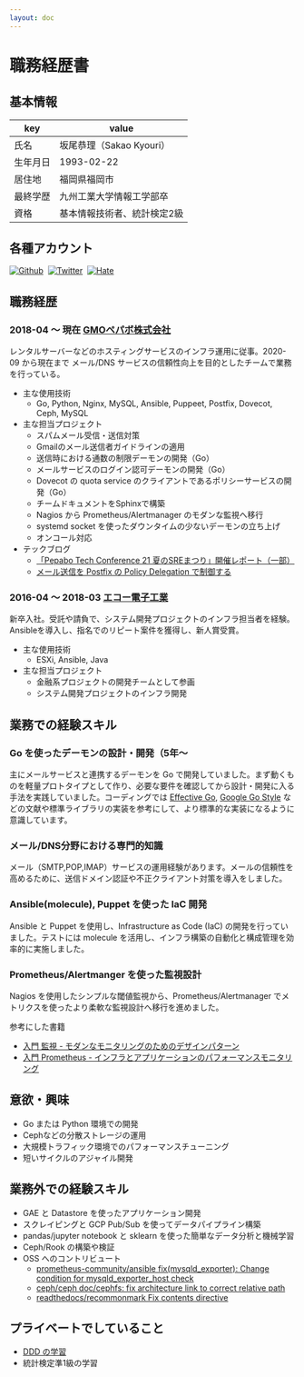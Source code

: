 ```yaml
---
layout: doc
---
```


# 職務経歴書

## 基本情報

|key|value|
|---|---|
|氏名|坂尾恭理（Sakao Kyouri）|
|生年月日|1993-02-22|
|居住地|福岡県福岡市|
|最終学歴|九州工業大学情報工学部卒|
|資格| 基本情報技術者、統計検定2級|


## 各種アカウント

<p style="display: flex; gap: 8px; flex-wrap: wrap;">
  <a href="https://github.com/molpako" target="_blank"><img alt="Github" src="https://img.shields.io/badge/molpako-%2312100E.svg?&style=flat-square&logo=Github&logoColor=white" /></a>
  <a href="https://x.com/molpako" target="_blank"><img alt="Twitter" src="https://img.shields.io/badge/@molpako-%231DA1F2.svg?&style=flat-square&logo=twitter&logoColor=white" /></a>
  <a href="https://molpako.hatenablog.com/" target="_blank"><img alt="Hate" src="https://img.shields.io/badge/molpako-00A4DE.svg?&style=flat-square&logo=hatenabookmark&logoColor=white" /></a>
</p>

## 職務経歴

### 2018-04 〜 現在 [GMOペパボ株式会社](https://pepabo.com/)

レンタルサーバーなどのホスティングサービスのインフラ運用に従事。2020-09 から現在まで メール/DNS サービスの信頼性向上を目的としたチームで業務を行っている。

- 主な使用技術
    - Go, Python, Nginx, MySQL, Ansible, Puppeet, Postfix, Dovecot, Ceph, MySQL
- 主な担当プロジェクト
    - スパムメール受信・送信対策
    - Gmailのメール送信者ガイドラインの適用
    - 送信時における通数の制限デーモンの開発（Go）
    - メールサービスのログイン認可デーモンの開発（Go）
    - Dovecot の quota service のクライアントであるポリシーサービスの開発（Go）
    - チームドキュメントをSphinxで構築
    - Nagios から Prometheus/Alertmanager のモダンな監視へ移行
    - systemd socket を使ったダウンタイムの少ないデーモンの立ち上げ
    - オンコール対応
- テックブログ
    - [「Pepabo Tech Conference 21 夏のSREまつり」開催レポート（一部）](https://tech.pepabo.com/2023/09/20/pepabotech/)
    - [メール送信を Postfix の Policy Delegation で制御する](https://tech.pepabo.com/2023/05/29/hosting-mre-policy-delegation/)


### 2016-04 〜 2018-03 [エコー電子工業](https://echo.e-aera.jp/)

新卒入社。受託や請負で、システム開発プロジェクトのインフラ担当者を経験。Ansibleを導入し、指名でのリピート案件を獲得し、新人賞受賞。

- 主な使用技術
    - ESXi, Ansible, Java
- 主な担当プロジェクト
    - 金融系プロジェクトの開発チームとして参画
    - システム開発プロジェクトのインフラ開発


## 業務での経験スキル

###  Go を使ったデーモンの設計・開発（5年〜

主にメールサービスと連携するデーモンを Go で開発していました。まず動くものを軽量プロトタイプとして作り、必要な要件を確認してから設計・開発に入る手法を実践していました。コーディングでは [Effective Go](https://go.dev/doc/effective_go), [Google Go Style](https://google.github.io/styleguide/go/) などの文献や標準ライブラリの実装を参考にして、より標準的な実装になるように意識しています。


### メール/DNS分野における専門的知識

メール（SMTP,POP,IMAP）サービスの運用経験があります。メールの信頼性を高めるために、送信ドメイン認証や不正クライアント対策を導入をしました。


### Ansible(molecule), Puppet を使った IaC 開発

Ansible と Puppet を使用し、Infrastructure as Code (IaC) の開発を行っていました。テストには molecule を活用し、インフラ構築の自動化と構成管理を効率的に実施しました。

### Prometheus/Alertmanger を使った監視設計

Nagios を使用したシンプルな閾値監視から、Prometheus/Alertmanager でメトリクスを使ったより柔軟な監視設計へ移行を進めました。

参考にした書籍

- [入門 監視 - モダンなモニタリングのためのデザインパターン](https://www.oreilly.co.jp/books/9784873118642/)
- [入門 Prometheus - インフラとアプリケーションのパフォーマンスモニタリング](https://www.oreilly.co.jp/books/9784873118772/)

## 意欲・興味

- Go または Python 環境での開発
- Cephなどの分散ストレージの運用
- 大規模トラフィック環境でのパフォーマンスチューニング
- 短いサイクルのアジャイル開発

## 業務外での経験スキル

- GAE と Datastore を使ったアプリケーション開発 
- スクレイピングと GCP Pub/Sub を使ってデータパイプライン構築
- pandas/jupyter notebook と sklearn を使った簡単なデータ分析と機械学習
- Ceph/Rook の構築や検証
- OSS へのコントリビュート
    - [prometheus-community/ansible fix(mysqld_exporter): Change condition for mysqld_exporter_host check](https://github.com/prometheus-community/ansible/pull/270)
    - [ceph/ceph doc/cephfs: fix architecture link to correct relative path](https://github.com/ceph/ceph/pull/56333)
    - [readthedocs/recommonmark Fix contents directive](https://github.com/readthedocs/recommonmark/pull/126)

## プライベートでしていること

- [DDD の学習](https://github.com/molpako/Architecture-Patterns-with-Python)
- 統計検定準1級の学習
